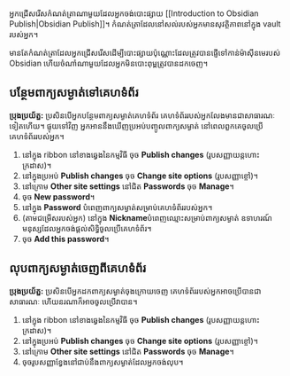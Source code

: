 អ្នកជ្រើសរើសកំណត់ត្រាណាមួយដែលអ្នកចង់បោះផ្សាយ [[Introduction to Obsidian Publish|Obsidian Publish]]។ កំណត់ត្រាដែលនៅសល់របស់អ្នកមានសុវត្ថិភាពនៅក្នុង vault របស់អ្នក។

មានតែកំណត់ត្រាដែលអ្នកជ្រើសរើសដើម្បីបោះផ្សាយប៉ុណ្ណោះដែលត្រូវបានផ្ញើទៅកាន់ម៉ាស៊ីនមេរបស់ Obsidian ហើយចំណាំណាមួយដែលអ្នកមិនបោះពុម្ពត្រូវបានដកចេញ។

## បន្ថែមពាក្យសម្ងាត់ទៅគេហទំព័រ

**ប្រុងប្រយ័ត្ន:** ប្រសិនបើអ្នកបន្ថែមពាក្យសម្ងាត់គេហទំព័រ គេហទំព័ររបស់អ្នកលែងមានជាសាធារណៈទៀតហើយ។ ផ្ទុយទៅវិញ អ្នកអាននឹងឃើញប្រអប់បញ្ចូលពាក្យសម្ងាត់ នៅពេលពួកគេចូលប្រើគេហទំព័ររបស់អ្នក។

1. នៅក្នុង ribbon នៅខាងឆ្វេងនៃកម្មវិធី ចុច **Publish changes** (រូបសញ្ញាយន្តហោះក្រដាស)។
2. នៅក្នុងប្រអប់ **Publish changes** ចុច **Change site options** (រូបសញ្ញាខ្ចៅ)។
3. នៅក្រោម **Other site settings** នៅជិត **Passwords** ចុច **Manage**។
4. ចុច **New password**។
5. នៅក្នុង **Password** បំពេញពាក្យសម្ងាត់សម្រាប់គេហទំព័ររបស់អ្នក។
6. (តាមជម្រើសរបស់អ្នក) នៅក្នុង **Nickname**​​ បំពេញឈ្មោះសម្រាប់ពាក្យសម្ងាត់ ឧទាហរណ៍ មនុស្សដែលអ្នកចង់ផ្តល់សិទ្ធិចូលប្រើគេហទំព័រ។
7. ចុច **Add this password**។

## លុបពាក្យសម្ងាត់ចេញពីគេហទំព័រ

**ប្រុងប្រយ័ត្ន:** ប្រសិនបើអ្នកដកពាក្យសម្ងាត់ចុងក្រោយចេញ គេហទំព័ររបស់អ្នកអាចប្រើបានជាសាធារណៈ ហើយនរណាក៏អាចចូលប្រើវាបាន។

1. នៅក្នុង ribbon នៅខាងឆ្វេងនៃកម្មវិធី ចុច **Publish changes** (រូបសញ្ញាយន្តហោះក្រដាស)។
2. នៅក្នុងប្រអប់ **Publish changes** ចុច **Change site options** (រូបសញ្ញាខ្ចៅ)។
3. នៅក្រោម **Other site settings** នៅជិត **Passwords** ចុច **Manage**។
5. ចុចរូបសញ្ញាខ្វែងនៅជាប់នឹងពាក្យសម្ងាត់ដែលអ្នកចង់លុប។
